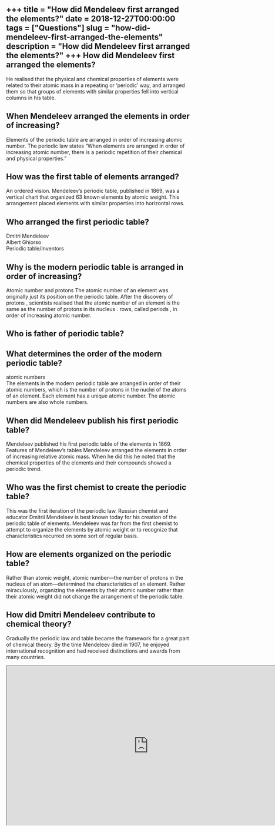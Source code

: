 +++
title = "How did Mendeleev first arranged the elements?"
date = 2018-12-27T00:00:00
tags = ["Questions"]
slug = "how-did-mendeleev-first-arranged-the-elements"
description = "How did Mendeleev first arranged the elements?"
+++
How did Mendeleev first arranged the elements?
----------------------------------------------

He realised that the physical and chemical properties of elements were related to their atomic mass in a repeating or ‘periodic’ way, and arranged them so that groups of elements with similar properties fell into vertical columns in his table.

When Mendeleev arranged the elements in order of increasing?
------------------------------------------------------------

Elements of the periodic table are arranged in order of increasing atomic number. The periodic law states “When elements are arranged in order of increasing atomic number, there is a periodic repetition of their chemical and physical properties.”

How was the first table of elements arranged?
---------------------------------------------

An ordered vision. Mendeleev’s periodic table, published in 1869, was a vertical chart that organized 63 known elements by atomic weight. This arrangement placed elements with similar properties into horizontal rows.

Who arranged the first periodic table?
--------------------------------------

 Dmitri Mendeleev  
Albert Ghiorso  
Periodic table/Inventors

Why is the modern periodic table is arranged in order of increasing?
--------------------------------------------------------------------

Atomic number and protons The atomic number of an element was originally just its position on the periodic table. After the discovery of protons , scientists realised that the atomic number of an element is the same as the number of protons in its nucleus . rows, called periods , in order of increasing atomic number.

Who is father of periodic table?
--------------------------------

What determines the order of the modern periodic table?
-------------------------------------------------------

atomic numbers  
The elements in the modern periodic table are arranged in order of their atomic numbers, which is the number of protons in the nuclei of the atoms of an element. Each element has a unique atomic number. The atomic numbers are also whole numbers.

When did Mendeleev publish his first periodic table?
----------------------------------------------------

Mendeleev published his first periodic table of the elements in 1869. Features of Mendeleev’s tables Mendeleev arranged the elements in order of increasing relative atomic mass. When he did this he noted that the chemical properties of the elements and their compounds showed a periodic trend.

Who was the first chemist to create the periodic table?
-------------------------------------------------------

This was the first iteration of the periodic law. Russian chemist and educator Dmitrii Mendeleev is best known today for his creation of the periodic table of elements. Mendeleev was far from the first chemist to attempt to organize the elements by atomic weight or to recognize that characteristics recurred on some sort of regular basis.

How are elements organized on the periodic table?
-------------------------------------------------

Rather than atomic weight, atomic number—the number of protons in the nucleus of an atom—determined the characteristics of an element. Rather miraculously, organizing the elements by their atomic number rather than their atomic weight did not change the arrangement of the periodic table.

How did Dmitri Mendeleev contribute to chemical theory?
-------------------------------------------------------

Gradually the periodic law and table became the framework for a great part of chemical theory. By the time Mendeleev died in 1907, he enjoyed international recognition and had received distinctions and awards from many countries.

<iframe allow="accelerometer; autoplay; clipboard-write; encrypted-media; gyroscope; picture-in-picture" allowfullscreen="" class="__youtube_prefs__  epyt-is-override  no-lazyload" data-no-lazy="1" data-origheight="433" data-origwidth="770" data-skipgform_ajax_framebjll="" height="433" id="_ytid_68699" loading="lazy" src="https://www.youtube.com/embed/BemuunA0Fzc?enablejsapi=1&autoplay=0&cc_load_policy=0&cc_lang_pref=&iv_load_policy=1&loop=0&modestbranding=0&rel=1&fs=1&playsinline=0&autohide=2&theme=dark&color=red&controls=1&" title="YouTube player" width="770"></iframe>